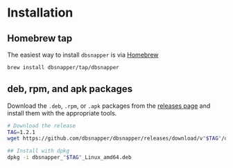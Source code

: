 # Installation

## Homebrew tap
 
The easiest way to install `dbsnapper` is via [Homebrew](https://brew.sh/)

```sh
brew install dbsnapper/tap/dbsnapper
```

## deb, rpm, and apk packages

Download the `.deb`, `.rpm`, or `.apk` packages from the [releases page][releases] and install them with the appropriate tools.

```sh title="Example installation via dpkg"
# Download the release
TAG=1.2.1
wget https://github.com/dbsnapper/dbsnapper/releases/download/v"$TAG"/dbsnapper_"$TAG"_Linux_amd64.deb 

## Install with dpkg
dpkg -i dbsnapper_"$TAG"_Linux_amd64.deb
```

[releases]: https://github.com/dbsnapper/dbsnapper/releases